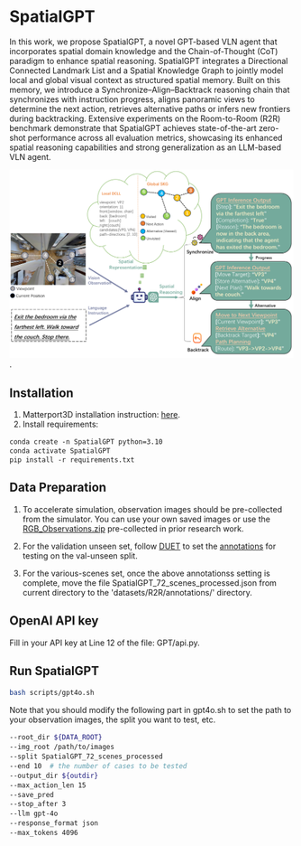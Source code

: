 # SpatialGPT
 In this work, we propose SpatialGPT, a novel GPT-based VLN agent that incorporates spatial domain knowledge and the Chain-of-Thought (CoT) paradigm to enhance spatial reasoning. SpatialGPT integrates a Directional Connected Landmark List and a Spatial Knowledge Graph to jointly model local and global visual context as structured spatial memory. Built on this memory, we introduce a Synchronize–Align–Backtrack reasoning chain that synchronizes with instruction progress, aligns panoramic views to determine the next action, retrieves alternative paths or infers new frontiers during backtracking. Extensive experiments on the Room-to-Room (R2R) benchmark demonstrate that SpatialGPT achieves state-of-the-art zero-shot performance across all evaluation metrics, showcasing its enhanced spatial reasoning capabilities and strong generalization as an LLM-based VLN agent.
 
 ![SpatialGPT](story.png).

## Installation
1. Matterport3D installation instruction: [here](https://github.com/peteanderson80/Matterport3DSimulator). 
2. Install requirements:
```setup
conda create -n SpatialGPT python=3.10
conda activate SpatialGPT
pip install -r requirements.txt
```

## Data Preparation
1. To accelerate simulation, observation images should be pre-collected from the simulator. You can use your own saved images or use the [RGB_Observations.zip](https://connecthkuhk-my.sharepoint.com/:f:/g/personal/jadge_connect_hku_hk/Eq00RV04jXpNkwqowKh5mYABBTqBG1U2RXgQ7FvaGweJOQ?e=rL1d6p)  pre-collected in prior research work.

2. For the validation unseen set, follow [DUET](https://github.com/cshizhe/VLN-DUET/) to set the [annotations](https://www.dropbox.com/sh/u3lhng7t2gq36td/AABAIdFnJxhhCg2ItpAhMtUBa?dl=0) for testing on the val-unseen split. 

3. For the various-scenes set, once the above annotationss setting is complete, move the file SpatialGPT_72_scenes_processed.json from current directory to the 'datasets/R2R/annotations/' directory.

## OpenAI API key
Fill in your API key at Line 12 of the file: GPT/api.py.

## Run SpatialGPT
```bash
bash scripts/gpt4o.sh
```

Note that you should modify the following part in gpt4o.sh to set the path to your observation images, the split you want to test, etc.

```bash
--root_dir ${DATA_ROOT}
--img_root /path/to/images
--split SpatialGPT_72_scenes_processed
--end 10  # the number of cases to be tested
--output_dir ${outdir}
--max_action_len 15
--save_pred
--stop_after 3
--llm gpt-4o
--response_format json
--max_tokens 4096
```

